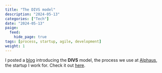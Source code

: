 ```yaml
---
title: "The DIVS model"
description: "2024-05-13"
categories: ["Tech"]
date: "2024-05-13"
paige:
  feed:
    hide_page: true
tags: [process, startup, agile, development]
weight: 1
---
```


I posted a [blog](https://labs.alphaus.cloud/blog/2024/05/13/the-divs-model/) introducing the **DIVS** model, the process we use at [Alphaus](https://www.alphaus.cloud/), the startup I work for. Check it out [here](https://labs.alphaus.cloud/blog/2024/05/13/the-divs-model/).
